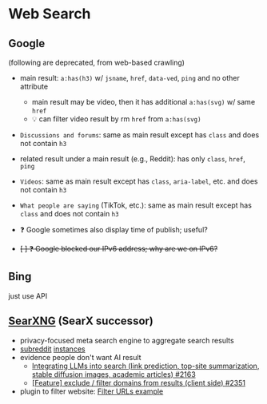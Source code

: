 # Web Search

## Google

(following are deprecated, from web-based crawling)

- main result: `a:has(h3)` w/ `jsname`, `href`, `data-ved`, `ping` and
    no other attribute
    - main result may be video, then it has additional `a:has(svg)`
        w/ same `href`
    - 💡 can filter video result by rm `href` from `a:has(svg)`
- `Discussions and forums`: same as main result except has `class` and
    does not contain `h3`
- related result under a main result (e.g., Reddit): has only `class`,
    `href`, `ping`
- `Videos`: same as main result except has `class`, `aria-label`, etc.
    and does not contain `h3`
- `What people are saying` (TikTok, etc.): same as main result except
    has `class` and does not contain `h3`
- ❓ Google sometimes also display time of publish; useful?

- ~~[ ] ❓ Google blocked our IPv6 address; why are we on IPv6?~~

## Bing

just use API

## [SearXNG](https://docs.searxng.org/) (SearX successor)

- privacy-focused meta search engine to aggregate search results
- [subreddit](https://www.reddit.com/r/Searx)
    [instances](https://searx.space/)
- evidence people don't want AI result
    - [Integrating LLMs into search (link prediction, top-site summarization,
        stable diffusion images, academic articles)
        #2163](https://github.com/searxng/searxng/issues/2163#issuecomment-1752087912)
    - [\[Feature\] exclude / filter domains from results (client side)
        #2351](https://github.com/searxng/searxng/issues/2351)
- plugin to filter website: [Filter URLs
    example](https://docs.searxng.org/dev/plugins/development.html#filter-urls-example)
